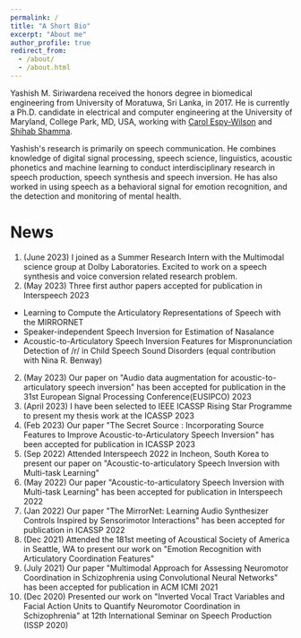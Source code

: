 ```yaml
---
permalink: /
title: "A Short Bio"
excerpt: "About me"
author_profile: true
redirect_from: 
  - /about/
  - /about.html
---
```


Yashish M. Siriwardena received the honors degree in biomedical engineering from University of Moratuwa, Sri Lanka, in 2017. He is currently a Ph.D. candidate in electrical and computer engineering at the University of Maryland, College Park, MD, USA, working with [Carol Espy-Wilson](https://isr.umd.edu/clark/faculty/391/Carol-Espy-Wilson) and [Shihab Shamma](https://isr.umd.edu/clark/faculty/476/Shihab-Shamma).

Yashish's research is primarily on speech communication. He combines knowledge of digital signal processing, speech science, linguistics, acoustic phonetics and machine learning to conduct interdisciplinary research in speech production, speech synthesis and speech inversion. He has also worked in using speech as a behavioral signal for emotion recognition, and the detection and monitoring of mental health.

News
======

1. (June 2023) I joined as a Summer Research Intern with the Multimodal science group at Dolby Laboratories. Excited to work on a speech synthesis and voice conversion related research problem.
2. (May 2023) Three first author papers accepted for publication in Interspeech 2023
 - Learning to Compute the Articulatory Representations of Speech with the MIRRORNET
 - Speaker-independent Speech Inversion for Estimation of Nasalance
 - Acoustic-to-Articulatory Speech Inversion Features for Mispronunciation Detection of /r/ in Child Speech Sound Disorders (equal contribution with Nina R. Benway)
2. (May 2023) Our paper on "Audio data augmentation for acoustic-to-articulatory speech inversion" has been accepted for publication in the 31st European Signal Processing Conference(EUSIPCO) 2023
3. (April 2023) I have been selected to IEEE ICASSP Rising Star Programme to present my thesis work at the ICASSP 2023 
4. (Feb 2023) Our paper "The Secret Source : Incorporating Source Features to Improve Acoustic-to-Articulatory Speech Inversion" has been accepted for publication in ICASSP 2023
5. (Sep 2022) Attended Interspeech 2022 in Incheon, South Korea to present our paper on "Acoustic-to-articulatory Speech Inversion with Multi-task Learning"
6. (May 2022) Our paper "Acoustic-to-articulatory Speech Inversion with Multi-task Learning" has been accepted for publication in Interspeech 2022
7. (Jan 2022) Our paper "The MirrorNet: Learning Audio Synthesizer Controls Inspired by Sensorimotor Interactions" has been accepted for publication in ICASSP 2022
8. (Dec 2021) Attended the 181st meeting of Acoustical Society of America in Seattle, WA to present our work on "Emotion Recognition with Articulatory Coordination Features"
9. (July 2021) Our paper "Multimodal Approach for Assessing Neuromotor Coordination in Schizophrenia using Convolutional Neural Networks" has been accepted for publication in ACM ICMI 2021
10. (Dec 2020) Presented our work on "Inverted Vocal Tract Variables and Facial Action Units to Quantify Neuromotor Coordination in Schizophrenia" at 12th International Seminar on Speech Production (ISSP 2020)
